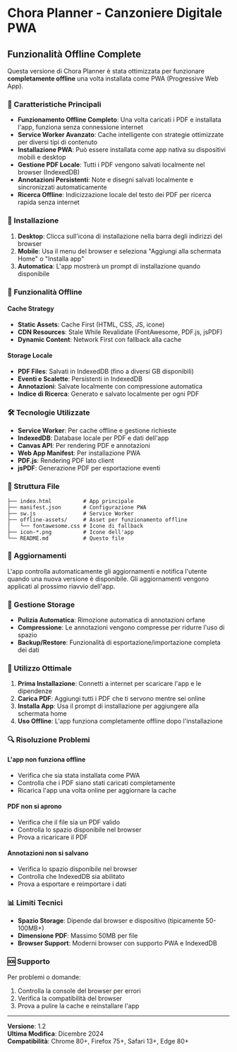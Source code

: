 # Chora Planner - Canzoniere Digitale PWA

## Funzionalità Offline Complete

Questa versione di Chora Planner è stata ottimizzata per funzionare **completamente offline** una volta installata come PWA (Progressive Web App).

### 🚀 Caratteristiche Principali

- **Funzionamento Offline Completo**: Una volta caricati i PDF e installata l'app, funziona senza connessione internet
- **Service Worker Avanzato**: Cache intelligente con strategie ottimizzate per diversi tipi di contenuto
- **Installazione PWA**: Può essere installata come app nativa su dispositivi mobili e desktop
- **Gestione PDF Locale**: Tutti i PDF vengono salvati localmente nel browser (IndexedDB)
- **Annotazioni Persistenti**: Note e disegni salvati localmente e sincronizzati automaticamente
- **Ricerca Offline**: Indicizzazione locale del testo dei PDF per ricerca rapida senza internet

### 📱 Installazione

1. **Desktop**: Clicca sull'icona di installazione nella barra degli indirizzi del browser
2. **Mobile**: Usa il menu del browser e seleziona "Aggiungi alla schermata Home" o "Installa app"
3. **Automatica**: L'app mostrerà un prompt di installazione quando disponibile

### 🔧 Funzionalità Offline

#### Cache Strategy
- **Static Assets**: Cache First (HTML, CSS, JS, icone)
- **CDN Resources**: Stale While Revalidate (FontAwesome, PDF.js, jsPDF)
- **Dynamic Content**: Network First con fallback alla cache

#### Storage Locale
- **PDF Files**: Salvati in IndexedDB (fino a diversi GB disponibili)
- **Eventi e Scalette**: Persistenti in IndexedDB
- **Annotazioni**: Salvate localmente con compressione automatica
- **Indice di Ricerca**: Generato e salvato localmente per ogni PDF

### 🛠️ Tecnologie Utilizzate

- **Service Worker**: Per cache offline e gestione richieste
- **IndexedDB**: Database locale per PDF e dati dell'app
- **Canvas API**: Per rendering PDF e annotazioni
- **Web App Manifest**: Per installazione PWA
- **PDF.js**: Rendering PDF lato client
- **jsPDF**: Generazione PDF per esportazione eventi

### 📂 Struttura File

```
├── index.html          # App principale
├── manifest.json       # Configurazione PWA
├── sw.js               # Service Worker
├── offline-assets/     # Asset per funzionamento offline
│   └── fontawesome.css # Icone di fallback
├── icon-*.png          # Icone dell'app
└── README.md           # Questo file
```

### 🔄 Aggiornamenti

L'app controlla automaticamente gli aggiornamenti e notifica l'utente quando una nuova versione è disponibile. Gli aggiornamenti vengono applicati al prossimo riavvio dell'app.

### 💾 Gestione Storage

- **Pulizia Automatica**: Rimozione automatica di annotazioni orfane
- **Compressione**: Le annotazioni vengono compresse per ridurre l'uso di spazio
- **Backup/Restore**: Funzionalità di esportazione/importazione completa dei dati

### 🎯 Utilizzo Ottimale

1. **Prima Installazione**: Connetti a internet per scaricare l'app e le dipendenze
2. **Carica PDF**: Aggiungi tutti i PDF che ti servono mentre sei online
3. **Installa App**: Usa il prompt di installazione per aggiungere alla schermata home
4. **Uso Offline**: L'app funziona completamente offline dopo l'installazione

### 🔍 Risoluzione Problemi

#### L'app non funziona offline
- Verifica che sia stata installata come PWA
- Controlla che i PDF siano stati caricati completamente
- Ricarica l'app una volta online per aggiornare la cache

#### PDF non si aprono
- Verifica che il file sia un PDF valido
- Controlla lo spazio disponibile nel browser
- Prova a ricaricare il PDF

#### Annotazioni non si salvano
- Verifica lo spazio disponibile nel browser
- Controlla che IndexedDB sia abilitato
- Prova a esportare e reimportare i dati

### 📊 Limiti Tecnici

- **Spazio Storage**: Dipende dal browser e dispositivo (tipicamente 50-100MB+)
- **Dimensione PDF**: Massimo 50MB per file
- **Browser Support**: Moderni browser con supporto PWA e IndexedDB

### 🆘 Supporto

Per problemi o domande:
1. Controlla la console del browser per errori
2. Verifica la compatibilità del browser
3. Prova a pulire la cache e reinstallare l'app

---

**Versione**: 1.2  
**Ultima Modifica**: Dicembre 2024  
**Compatibilità**: Chrome 80+, Firefox 75+, Safari 13+, Edge 80+